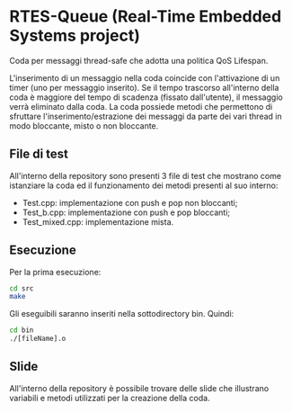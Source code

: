 # RTES-Queue (Real-Time Embedded Systems project)
Coda per messaggi thread-safe che adotta una politica QoS Lifespan.

L'inserimento di un messaggio nella coda coincide con l'attivazione di un timer (uno per messaggio inserito). Se il tempo trascorso all'interno della coda è maggiore del tempo di scadenza (fissato dall'utente), il messaggio verrà eliminato dalla coda.
La coda possiede metodi che permettono di sfruttare l'inserimento/estrazione dei messaggi da parte dei vari thread in modo bloccante, misto o non bloccante.

## File di test
All'interno della repository sono presenti 3 file di test che mostrano come istanziare la coda ed il funzionamento dei metodi presenti al suo interno:
* Test.cpp: implementazione con push e pop non bloccanti;
* Test_b.cpp: implementazione con push e pop bloccanti;
* Test_mixed.cpp: implementazione mista.

## Esecuzione
Per la prima esecuzione:
```bash
cd src
make
```
Gli eseguibili saranno inseriti nella sottodirectory bin. Quindi:
```bash
cd bin
./[fileName].o
```

## Slide
All'interno della repository è possibile trovare delle slide che illustrano variabili e metodi utilizzati per la creazione della coda.
